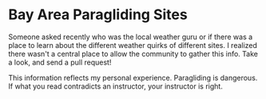 # Bay Area Paragliding Sites
Someone asked recently who was the local weather guru or if there was a place to learn about the different weather quirks of different sites. I realized there wasn't a central place to allow the community to gather this info. Take a look, and send a pull request!

This information reflects my personal experience. Paragliding is dangerous. If what you read contradicts an instructor, your instructor is right. 
